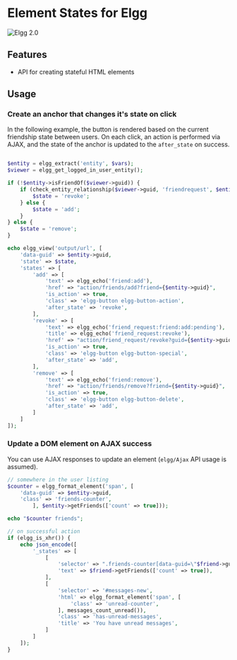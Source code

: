 Element States for Elgg
================
![Elgg 2.0](https://img.shields.io/badge/Elgg-2.0.x-orange.svg?style=flat-square)

## Features

* API for creating stateful HTML elements

## Usage

### Create an anchor that changes it's state on click

In the following example, the button is rendered based on the current friendship state between users.
On each click, an action is performed via AJAX, and the state of the anchor is updated to the `after_state` on success.

```php

$entity = elgg_extract('entity', $vars);
$viewer = elgg_get_logged_in_user_entity();

if (!$entity->isFriendOf($viewer->guid)) {
	if (check_entity_relationship($viewer->guid, 'friendrequest', $entity->guid)) {
		$state = 'revoke';
	} else {
		$state = 'add';
	}
} else {
	$state = 'remove';
}

echo elgg_view('output/url', [
	'data-guid' => $entity->guid,
	'state' => $state,
	'states' => [
		'add' => [
			'text' => elgg_echo('friend:add'),
			'href' => "action/friends/add?friend={$entity->guid}",
			'is_action' => true,
			'class' => 'elgg-button elgg-button-action',
			'after_state' => 'revoke',
		],
		'revoke' => [
			'text' => elgg_echo('friend_request:friend:add:pending'),
			'title' => elgg_echo('friend_request:revoke'),
			'href' => "action/friend_request/revoke?guid={$entity->guid}",
			'is_action' => true,
			'class' => 'elgg-button elgg-button-special',
			'after_state' => 'add',
		],
		'remove' => [
			'text' => elgg_echo('friend:remove'),
			'href' => "action/friends/remove?friend={$entity->guid}",
			'is_action' => true,
			'class' => 'elgg-button elgg-button-delete',
			'after_state' => 'add',
		]
	]
]);
```


### Update a DOM element on AJAX success

You can use AJAX responses to update an element (`elgg/Ajax` API usage is assumed).

```php
// somewhere in the user listing
$counter = elgg_format_element('span', [
	'data-guid' => $entity->guid,
	'class' => 'friends-counter',
		], $entity->getFriends(['count' => true]));

echo "$counter friends";
```

```php
// on successful action
if (elgg_is_xhr()) {
	echo json_encode([
		'_states' => [
			[
				'selector' => ".friends-counter[data-guid=\"$friend->guid\"]",
				'text' => $friend->getFriends(['count' => true]),
			],
			[
				'selector' => '#messages-new',
				'html' => elgg_format_element('span', [
					'class' => 'unread-counter',
				], messages_count_unread()),
				'class' => 'has-unread-messages',
				'title' => 'You have unread messages',
			]
		]
	]);
}
```